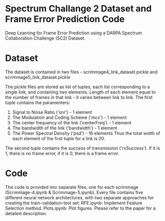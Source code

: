 # Spectrum Challange 2 Dataset and Frame Error Prediction Code
Deep Learning for Frame Error Prediction using a DARPA Spectrum Collaboration Challenge (SC2) Dataset.

# Dataset
The dataset is contained in two files - scrimmage4_link_dataset.pickle and scrimmage5_link_dataset.pickle

The pickle files are stored as list of tuples, each list corresponding to a single link, and containing two elements. Length of each element equal to the number of frames in that link - it varies between link to link.
The first tuple contains the paramenters:
1. Signal to Noise Ratio ('snr') - 1 element
2. The Modulation and Coding Scheme ('mcs') - 1 element
3. The center frequency of the link ('centerFreq') - 1 element
4. The bandwidth of the link ('bandwidth') - 1 element
5. The Power Spectral Density ('psd') - 16 elements
Thus the total width of each element of the first tuple for a link is 20.

The second tuple contains the success of transmission ('rxSuccess'). If it is 1, there is no frame error, if it is 0, there is a frame error.

# Code
The code is provided into separate files, one for each scrimmage (Scrimmage-4.ipynb & Scrimmage-5.ipynb). Every file contains five different neural network architectures, with two separate approaches for creating the train-validation-test set. 
RFE.ipynb: Implement Feature Selection method.
Plots.ipynb: Plot figures.
Please refer to the paper for a detailed description.

